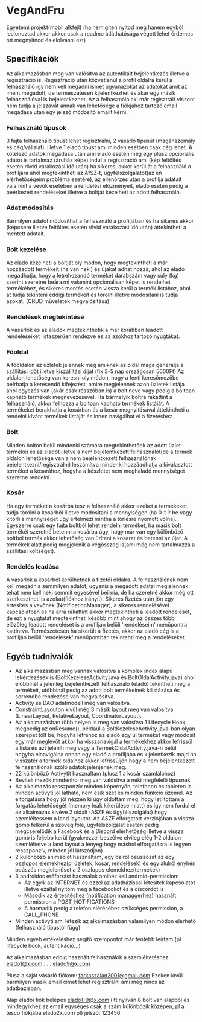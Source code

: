 # VegAndFru
Egyetemi projekt(mobil alkfejl)
(ha nem giten nyitod meg hanem egyből leclonoztad akkor akkor csak a readme átláthatósága végett lehet érdemes ott megnyitnod és elolvasni ezt)

## Specifikációk
Az alkalmazásban meg van valósítva az autentikált bejelentkezés illetve a regisztráció is.
Regisztráció után közvetlenül a profil oldalra kerül a felhasználó így nem kell megadni ismét ugyanazokat az adatokat amit az imént megadott, de természetesen kijelentkezhet és
akár egy másik felhasználóval is bejelentkezhet.
Az a felhasználó aki már regisztrált viszont nem tudja a jelszavát annak van lehetősége a fiókjához tartozó email megadása után egy jelszó módosító emailt kérni.

### Felhasználó típusok
3 fajta felhasználó típust lehet regisztrálni, 2 vásárló típusút (magánszemály és cég/vállalat), illetve 1 eladó típust ami minden esetben csak cég lehet. 
A kötelező adatok megadása után ami eladó esetén még egy plusz opcionális adatot is tartalmaz (áruház képe) indul a regisztráció ami (kép feltöltés esetén rövid várakozási idő után) ha sikeres, akkor kerül át a felhasználó a profiljára ahol megtekintheti az ÁfSZ-t, ügyfélszolgálatot(az én elérhetőségeim probléma esetére), az ellenőrzés után a profilja adatait valamint a vevők esetében a rendelési előzményeit, eladó esetén pedig a beérkezett rendeléseket illetve a boltját kezelheti az adott felhasználó.

### Adat módosítás
Bármilyen adatot módosíthat a felhasználó a profiljában és ha sikeres akkor (képcsere illetve feltöltés esetén rövid várakozási idő után) áttekintheti a mentett adatait.

### Bolt kezelése
Az eladó kezelheti a boltját oly módon, hogy megtekintheti a már hozzáadott termékeit (ha van neki) és újakat adhat hozzá, ahol az eladó megadhatja, hogy a létrehozandó termékét darabszám vagy súly (kg) szerint szeretné beárazni valamint opcionálisan képet is rendelhet termékéhez, és sikeres mentés esetén vissza kerül a termék listához, ahol át tudja tekinteni eddigi termékeit és törölni illetve módosítani is tudja azokat. (CRUD műveletek megvalósítása)

### Rendelések megtekintése
A vásárlók és az eladók megtekinthetik a már korábban leadott rendeléseiket listaszerűen rendezve és az azokhoz tartozó nyugtákat.

### Főoldal
A főoldalon az üzletek jelennek meg amiknek az oldal maga generálja a szállítási időt illetve kiszállítási díjat (fix 3-5 nap országosan 5000Ft)
Az oldalon lehetőség van keresni oly módon, hogy a fenti keresőmezőbe beírhatja a keresendő kifejezést, amire megjelennek azon üzletek listája ahol egyezés van (akár csak résszóban is) a bolt neve vagy pedig a boltban kapható termékek megnevezésével.
Ha bármelyik boltra rákattint a felhasználó, akkor felhozza a boltban kapható termékek listáját. A termékeket berakhatja a kosárban és a kosár megnyitásával áttekintheti a rendelni kívánt termékek listáját és innen navigálhat el a fizetéshez

### Bolt
Minden bolton belül mindenki számára megtekinthetőek az adott üzlet termékei és az eladót illetve a nem bejelentkezett felhasználót(de a termék oldalon lehetősége van a nem bejelentkezett felhasználónak bejelentkezni/regisztrálni) leszámítva mindenki hozzáadhatja a kiválasztott terméket a kosarához, hogyha a készletet nem meghaladó mennyiséget szeretne rendelni.

### Kosár
Ha egy terméket a kosárba tesz a felhasználó akkor ezeket a termékeket tudja törölni a kosárból illetve módosítani a mennyiségen (ha 0-t ír be vagy kitörli a mennyiséget úgy értelmezi mintha a törlésre nyomott volna).
Egyszerre csak egy fajta boltból lehet rendelni terméket, ha másik bolt termékét szeretné betenni a kosárba úgy, hogy már van egy különböző boltból termék akkor lehetőség van üríteni a kosarat és betenni az újat. A termékek alatt pedig megjelenik a végösszeg is(ami még nem tartalmazza a szállítási költséget).

### Rendelés leadása
A vásárlók a kosárból kerülhetnek a fizetői oldalra. A felhasználónak nem kell megadnia semmilyen adatot, ugyanis a megadott adatai megjelennek tehát nem kell neki semmit egyesével beírnia, de ha szeretné akkor még ott szerkesztheti is azokat(fiókhoz irányít). Sikeres fizetés után jön egy értesítés a vevőnek (NotificationManager), a sikeres rendelésével kapcsolatban és ha arra rákattint akkor megtekintheti a leadott rendelését, de ezt a nyugtatát megtekintheti később mint ahogy az összes többi előzőleg leadott rendelését is a profilján belüli 'rendeléseim' menüpontra kattintva. Természetesen ha sikerült a fizetés, akkor az eladó cég is a profilján belüli 'rendelések' menüpontban tekintehti meg a rendeléseket.


## Egyéb tudnivalók
- Az alkalmazásban meg vannak valósítva a komplex index alapú lekérdezések is (BoltKezeleseActivity.java és BoltOldalActivity.java) ahol előbbinél a jelenleg bejelentkezett felhasználó (eladó) tekintheti meg a termékeit, utóbbinál pedig az adott bolt termékeinek kilistázása és sorrendbe rendezése van megvalósítva.
- Activity és DAO adatmodell meg van valósítva.
- ConstraintLayouton kívűl még 3 másik layout meg van valósítva (LinearLayout, RelativeLayout, CoordinatorLayout).
- Az alkalmazásban több helyen is meg van valósítva 1 Lifecycle Hook, mégpedig az onResume(), például a BoltKezeleseActivity.java-ban olyan szerepet tölt be, hogyha létrehoz az eladó egy új terméket vagy módosít egy már meglévőt akkor ha visszanavigál a termékekhez akkor lefrissűl a lista és azt jeleníti meg vagy a TermekOldalActivity.java-n belül hogyha elnavigálna onnan egy eladó a profiljába és kijelentkezik majd ha visszatér a termék oldalhoz akkor lefrissűljön hogy a nem bejelentkezett felhasználónak szóló adatok jelenjenek meg.
- 22 különböző Activytit használtam (plusz 1 a kosár számlálóhoz)
- Beviteli mezők mindenhol meg van valósítva a neki megfelelő típusnak
- Az alkalmazás resszponzív minden képernyőn, telefonon és tableten is minden activyti jól látható, nem esik szét és minden funkció üzemel. Az elforgatásra hogy jól nézzen ki úgy oldottam meg, hogy letiltottam a forgatás lehetőségét (memory leak kikerülése miatt) és így nem fordul el az alkalmazás kivéve 2 oldalt (ASZF és ügyfélszolgálat) hogy szemléltessem 
a land layoutot. Az ASZF elforgatott verziójában a vissza gomb felkerül a szöveg fölé, ügyfélszolgálat esetén pedig megcserélődik a Facebook és a Discord elérhetőség illetve a vissza gomb is feljebb kerül (gyakvezzel beszélve elvileg elég 1-2 oldalon szemléltetve a land layout a lényeg hogy máshol elforgatásra is legyen resszponzív, minden jól látszódjon)
- 2 különböző animációt használtam, egy balról beúszósat az egy oszlopos elemekhez(pl üzletek, kosár, rendelések) és egy alulról enyhén beúszós megjelenőset a 2 oszlopos elemekhez(termékek)
- 3 androidos erőforrást használok amihez kell android-permission:
	- Az egyik az INTERNET és ezzel az adatbázissal létesítek kapcsolatot illetve ezáltal nyitom meg a facebookot és a discordot is
	- Második az értesítéshez (notification managgerhez) használt permission a POST_NOTIFICATIONS
	- A harmadik pedig a telefon eléréséhez szükséges permission, a CALL_PHONE
- Minden activyti ami létezik az alkalmazásban valamilyen módon elérhető (felhasználó típustól függ)

Minden egyéb értékeléshez segítő szempontot már fentebb leírtam (pl lifecycle hook, autentikáció...)


Az alkalmazásban eddig használt felhasználók a szemléltetéshez:
elado1@x.com
     .
     .
     .
elado9@x.com

Plusz a saját vásárló fiókom: farkaszalan2001@gmail.com
Ezeken kívűl bármilyen másik email címet lehet regisztrálni ami még nincs az adatbázisban.

Alap eladói fiók belépés elado1-9@x.com (itt nyilván 8 bolt van alapból és mindegyikhez az email egységes csak a szám különbözik középen, pl a tesco fiókjába elado2x.com pl)
jelszó: 123456
